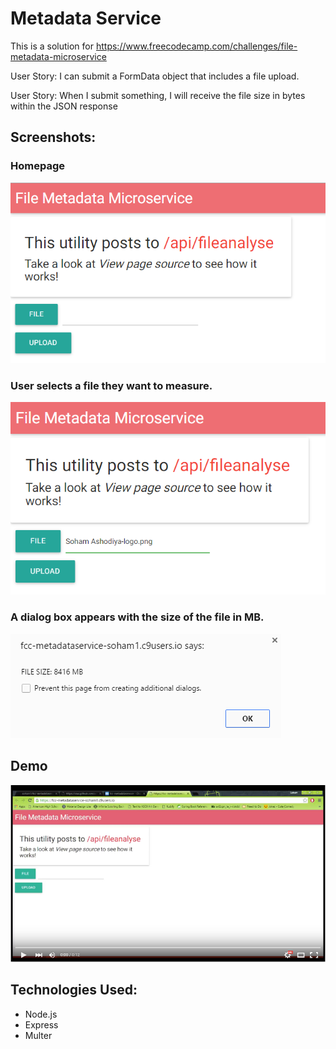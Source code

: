 # Metadata Service

This is a solution for https://www.freecodecamp.com/challenges/file-metadata-microservice

User Story: I can submit a FormData object that includes a file upload.

User Story: When I submit something, I will receive the file size in bytes within the JSON response

## Screenshots:

### Homepage
<img src="/images/Metadata1.PNG">

### User selects a file they want to measure.
<img src="/images/Metadata2.PNG">

### A dialog box appears with the size of the file in MB.
<img src="/images/Metadata3.PNG">

## Demo

[![ScreenShot](images/VideoPicture.PNG)](https://youtu.be/KO6Bc6Y_avQ)

## Technologies Used:
- Node.js
- Express
- Multer
